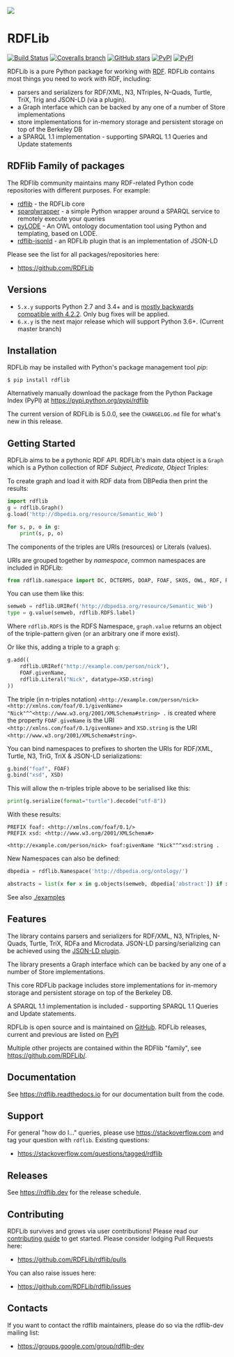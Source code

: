 ![](docs/_static/RDFlib.png)    

RDFLib
======
[![Build Status](https://travis-ci.org/RDFLib/rdflib.png?branch=master)](https://travis-ci.org/RDFLib/rdflib)
[![Coveralls branch](https://img.shields.io/coveralls/RDFLib/rdflib/master.svg)](https://coveralls.io/r/RDFLib/rdflib?branch=master)
[![GitHub stars](https://img.shields.io/github/stars/RDFLib/rdflib.svg)](https://github.com/RDFLib/rdflib/stargazers)
[![PyPI](https://img.shields.io/pypi/v/rdflib.svg)](https://pypi.python.org/pypi/rdflib)
[![PyPI](https://img.shields.io/pypi/pyversions/rdflib.svg)](https://pypi.python.org/pypi/rdflib)

RDFLib is a pure Python package for working with [RDF](http://www.w3.org/RDF/). RDFLib contains most things you need to work with RDF, including:

* parsers and serializers for RDF/XML, N3, NTriples, N-Quads, Turtle, TriX, Trig and JSON-LD (via a plugin).
* a Graph interface which can be backed by any one of a number of Store implementations
* store implementations for in-memory storage and persistent storage on top of the Berkeley DB
* a SPARQL 1.1 implementation - supporting SPARQL 1.1 Queries and Update statements

## RDFlib Family of packages
The RDFlib community maintains many RDF-related Python code repositories with different purposes. For example:

* [rdflib](https://github.com/RDFLib/rdflib) - the RDFLib core
* [sparqlwrapper](https://github.com/RDFLib/sparqlwrapper) - a simple Python wrapper around a SPARQL service to remotely execute your queries
* [pyLODE](https://github.com/RDFLib/pyLODE) - An OWL ontology documentation tool using Python and templating, based on LODE.
* [rdflib-jsonld](https://github.com/RDFLib/rdflib-jsonld) - an RDFLib plugin that is an implementation of JSON-LD

Please see the list for all packages/repositories here:

* <https://github.com/RDFLib>


## Versions

 * `5.x.y` supports Python 2.7 and 3.4+ and is [mostly backwards compatible with 4.2.2](https://rdflib.readthedocs.io/en/stable/upgrade4to5.html). Only bug fixes will be applied.
 * `6.x.y` is the next major release which will support Python 3.6+. (Current master branch)


## Installation
RDFLib may be installed with Python's package management tool *pip*:

    $ pip install rdflib

Alternatively manually download the package from the Python Package
Index (PyPI) at https://pypi.python.org/pypi/rdflib

The current version of RDFLib is 5.0.0, see the ``CHANGELOG.md``
file for what's new in this release.


## Getting Started
RDFLib aims to be a pythonic RDF API. RDFLib's main data object is a `Graph` which is a Python collection
of RDF *Subject, Predicate, Object* Triples:

To create graph and load it with RDF data from DBPedia then print the results:

```python
import rdflib
g = rdflib.Graph()
g.load('http://dbpedia.org/resource/Semantic_Web')

for s, p, o in g:
    print(s, p, o)
```
The components of the triples are URIs (resources) or Literals
(values).

URIs are grouped together by *namespace*, common namespaces are
included in RDFLib:

```python
from rdflib.namespace import DC, DCTERMS, DOAP, FOAF, SKOS, OWL, RDF, RDFS, VOID, XMLNS, XSD
```

You can use them like this:

```python
semweb = rdflib.URIRef('http://dbpedia.org/resource/Semantic_Web')
type = g.value(semweb, rdflib.RDFS.label)
```
Where `rdflib.RDFS` is the RDFS Namespace, `graph.value` returns an
object of the triple-pattern given (or an arbitrary one if more
exist).

Or like this, adding a triple to a graph `g`:

```python
g.add((
    rdflib.URIRef("http://example.com/person/nick"),
    FOAF.givenName,
    rdflib.Literal("Nick", datatype=XSD.string)
))
```
The triple (in n-triples notation) `<http://example.com/person/nick> <http://xmlns.com/foaf/0.1/givenName> "Nick"^^<http://www.w3.org/2001/XMLSchema#string> .` 
is created where the property `FOAF.giveName` is the URI `<http://xmlns.com/foaf/0.1/givenName>` and `XSD.string` is the 
URI `<http://www.w3.org/2001/XMLSchema#string>`.

You can bind namespaces to prefixes to shorten the URIs for RDF/XML, Turtle, N3, TriG, TriX & JSON-LD serializations:

 ```python
g.bind("foaf", FOAF)
g.bind("xsd", XSD)
```
This will allow the n-triples triple above to be serialised like this:
 ```python
print(g.serialize(format="turtle").decode("utf-8"))
```

With these results:
```turtle
PREFIX foaf: <http://xmlns.com/foaf/0.1/>
PREFIX xsd: <http://www.w3.org/2001/XMLSchema#>

<http://example.com/person/nick> foaf:givenName "Nick"^^xsd:string .
```

New Namespaces can also be defined:

```python
dbpedia = rdflib.Namespace('http://dbpedia.org/ontology/')

abstracts = list(x for x in g.objects(semweb, dbpedia['abstract']) if x.language=='en')
```

See also [./examples](./examples)


## Features
The library contains parsers and serializers for RDF/XML, N3,
NTriples, N-Quads, Turtle, TriX, RDFa and Microdata. JSON-LD parsing/serializing can be achieved using the 
[JSON-LD plugin](https://github.com/RDFLib/rdflib-jsonld).

The library presents a Graph interface which can be backed by
any one of a number of Store implementations.

This core RDFLib package includes store implementations for
in-memory storage and persistent storage on top of the Berkeley DB.

A SPARQL 1.1 implementation is included - supporting SPARQL 1.1 Queries and Update statements.

RDFLib is open source and is maintained on [GitHub](https://github.com/RDFLib/rdflib/). RDFLib releases, current and previous
are listed on [PyPI](https://pypi.python.org/pypi/rdflib/)

Multiple other projects are contained within the RDFlib "family", see <https://github.com/RDFLib/>.


## Documentation
See <https://rdflib.readthedocs.io> for our documentation built from the code.


## Support
For general "how do I..." queries, please use https://stackoverflow.com and tag your question with `rdflib`. 
Existing questions:

* <https://stackoverflow.com/questions/tagged/rdflib>


## Releases
See <https://rdflib.dev> for the release schedule.


## Contributing

RDFLib survives and grows via user contributions!
Please read our [contributing guide](https://rdflib.readthedocs.io/en/stable/developers.html) to get started.
Please consider lodging Pull Requests here:

* <https://github.com/RDFLib/rdflib/pulls>

You can also raise issues here:

* <https://github.com/RDFLib/rdflib/issues>


## Contacts
If you want to contact the rdflib maintainers, please do so via the rdflib-dev mailing list:

* <https://groups.google.com/group/rdflib-dev>
